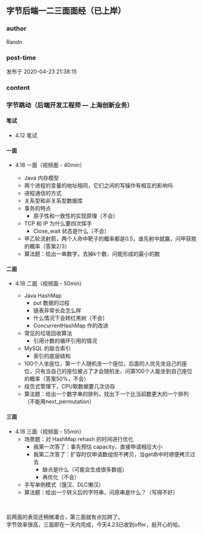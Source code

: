 ## 字节后端一二三面面经（已上岸）
### author 
Randn
### post-time 

发布于  2020-04-23 21:38:15
### content 
<div class="post-topic-des nc-post-content">
 <h3>
  字节跳动（后端开发工程师 — 上海创新业务）
 </h3>
 <h4>
  笔试
 </h4>
 <ul>
  <li>
   4.12 笔试
  </li>
 </ul>
 <h4>
  一面
 </h4>
 <ul>
  <li>
   <p>
    4.18 一面（视频面 - 40min）
   </p>
   <ul>
    <li>
     Java 内存模型
    </li>
    <li>
     两个进程的变量的地址相同，它们之间的写操作有相互的影响吗
    </li>
    <li>
     进程通信的方式
    </li>
    <li>
     关系型和非关系型数据库
    </li>
    <li>
     事务的特点
     <ul>
      <li>
       原子性和一致性的实现原理（不会）
      </li>
     </ul>
    </li>
    <li>
     TCP 和 IP 为什么要四次挥手
     <ul>
      <li>
       Close_wait 状态是什么（不会）
      </li>
     </ul>
    </li>
    <li>
     甲乙轮流射箭，两个人命中靶子的概率都是0.5，谁先射中就赢，问甲获胜的概率（答案2/3）
    </li>
    <li>
     算法题：给出一串数字，去掉k个数，问能形成的最小的数
    </li>
   </ul>
  </li>
 </ul>
 <h4>
  二面
 </h4>
 <ul>
  <li>
   <p>
    4.18 二面（视频面 - 50min）
   </p>
   <ul>
    <li>
     Java HashMap
     <ul>
      <li>
       put 数据的过程
      </li>
      <li>
       链表非常长会怎么样
      </li>
      <li>
       什么情况下会转红黑树（不会）
      </li>
      <li>
       ConcurrentHashMap 作的改进
      </li>
     </ul>
    </li>
    <li>
     常见的垃圾回收算法
     <ul>
      <li>
       引用计数的循环引用的情况
      </li>
     </ul>
    </li>
    <li>
     MySQL 的联合索引
     <ul>
      <li>
       索引的底层结构
      </li>
     </ul>
    </li>
    <li>
     100个人坐座位，第一个人随机坐一个座位，后面的人优先坐自己的座位，只有当自己的座位被占了才会随机坐，问第100个人能坐到自己座位的概率（答案50%，不会）
    </li>
    <li>
     段页式管理下，CPU取数据要几次访存
    </li>
    <li>
     算法题：给出一个数字串的排列，找出下一个比当前数更大的一个排列（不能用next_permutation）
    </li>
   </ul>
  </li>
 </ul>
 <h4>
  三面
 </h4>
 <ul>
  <li>
   4.18 三面（视频面 - 55min）
   <ul>
    <li>
     场景题：对 HashMap rehash 的时间进行优化
     <ul>
      <li>
       我第一次答了：事先预估 capacity，直接申请相应大小
      </li>
      <li>
       我第二次答了：扩容时仅申请数组但不拷贝，当get命中时顺便拷贝过去
       <ul>
        <li>
         缺点是什么（可能会生成很多数组）
        </li>
        <li>
         再优化（不会）
        </li>
       </ul>
      </li>
     </ul>
    </li>
    <li>
     手写单例模式（饿汉、DLC懒汉）
    </li>
    <li>
     算法题：给出一个转义后的字符串，问原串是什么？（写得不好）
    </li>
   </ul>
  </li>
 </ul>
 <br/>
 <p>
  前两面的表现还稍微凑合，第三面就有点拉跨了。
  <br/>
  字节效率很高，三面即在一天内完成，今天4.23已收到offer，挺开心的哈。
 </p>
</div>
